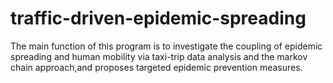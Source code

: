 # traffic-driven-epidemic-spreading
The main function of this program is to investigate the coupling of epidemic spreading and human mobility via taxi-trip data analysis and the markov chain approach,and proposes targeted epidemic prevention measures.
